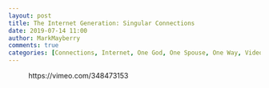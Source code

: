 ```yaml
---
layout: post
title: The Internet Generation: Singular Connections
date: 2019-07-14 11:00
author: MarkMayberry
comments: true
categories: [Connections, Internet, One God, One Spouse, One Way, Video, Sermon, Singular Connections]
---
```

<!-- wp:core-embed/vimeo {"url":"https://vimeo.com/348473153","type":"video","providerNameSlug":"vimeo","className":"wp-embed-aspect-4-3 wp-has-aspect-ratio"} -->
<figure class="wp-block-embed-vimeo wp-block-embed is-type-video is-provider-vimeo wp-embed-aspect-4-3 wp-has-aspect-ratio"><div class="wp-block-embed__wrapper">
https://vimeo.com/348473153
</div></figure>
<!-- /wp:core-embed/vimeo -->
